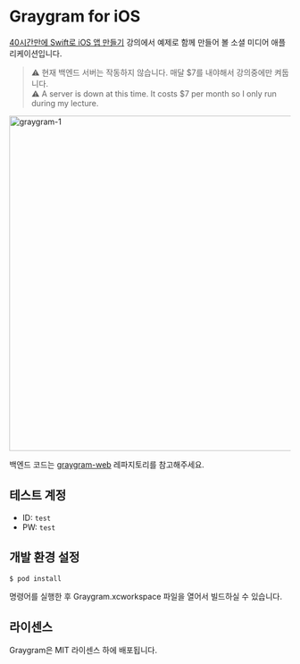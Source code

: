 # Graygram for iOS

[40시간만에 Swift로 iOS 앱 만들기](https://devxoul.gitbooks.io/ios-with-swift-in-40-hours/content/) 강의에서 예제로 함께 만들어 볼 소셜 미디어 애플리케이션입니다.

> ⚠️ 현재 백엔드 서버는 작동하지 않습니다. 매달 $7를 내야해서 강의중에만 켜둡니다.<br />
> ⚠️ A server is down at this time. It costs $7 per month so I only run during my lecture.

<img alt="graygram-1" width="600" src="https://cloud.githubusercontent.com/assets/931655/23171892/4d3fd606-f897-11e6-87e0-7230d3010c7b.png">

백엔드 코드는 [graygram-web](https://github.com/devxoul/graygram-web) 레파지토리를 참고해주세요.

## 테스트 계정

* ID: `test`
* PW: `test`

## 개발 환경 설정

```console
$ pod install
```

명령어를 실행한 후 Graygram.xcworkspace 파일을 열어서 빌드하실 수 있습니다.

## 라이센스

Graygram은 MIT 라이센스 하에 배포됩니다.
